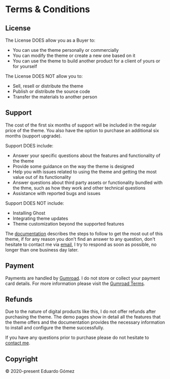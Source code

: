 # Terms & Conditions

## License

The License DOES allow you as a Buyer to:

* You can use the theme personally or commercially
* You can modify the theme or create a new one based on it
* You can use the theme to build another product for a client of yours or for yourself

The License DOES NOT allow you to:

* Sell, resell or distribute the theme
* Publish or distribute the source code
* Transfer the materials to another person

## Support

The cost of the first six months of support will be included in the regular price of the theme. You also have the option to purchase an additional six months (support upgrade).

Support DOES include:

* Answer your specific questions about the features and functionality of the theme
* Provide some guidance on the way the theme is designed
* Help you with issues related to using the theme and getting the most value out of its functionality
* Answer questions about third party assets or functionality bundled with the thme, such as how they work and other technical questions
* Assistance with reported bugs and issues

Support DOES NOT include:

* Installing Ghost
* Integrating theme updates
* Theme customization beyond the supported features

The [documentation](/guide/) describes the steps to follow to get the most out of this theme, if for any reason you don't find an answer to any question, don't hesitate to contact me via [email](mailto:this.eduardo@gmail.com), I try to respond as soon as possible, no longer than one business day later.

## Payment

Payments are handled by [Gumroad](https://gumroad.com). I do not store or collect your payment card details. For more information please visit the [Gumroad Terms](https://gumroad.com/terms).

## Refunds

Due to the nature of digital products like this, I do not offer refunds after purchasing the theme. The demo pages show in detail all the features that the theme offers and the documentation provides the necessary information to install and configure the theme successfully.

If you have any questions prior to purchase please do not hesitate to [contact me](mailto:this.eduardo@gmail.com).

## Copyright

© 2020-present Eduardo Gómez
